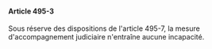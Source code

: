 #### Article 495-3

Sous réserve des dispositions de l'article 495-7, la mesure d'accompagnement judiciaire n'entraîne aucune incapacité.

